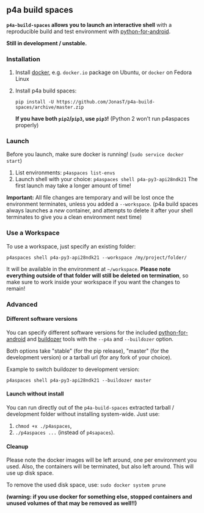 
## p4a build spaces

**`p4a-build-spaces` allows you to launch an interactive
shell** with a reproducible build and test environment with
[python-for-android](https://github.com/kivy/python-for-android).

**Still in development / unstable.**

### Installation

1. Install [docker](https://docker.io), e.g. `docker.io` package on Ubuntu, or `docker` on Fedora Linux

2. Install p4a build spaces:

   `pip install -U https://github.com/JonasT/p4a-build-spaces/archive/master.zip`

   **If you have both `pip2`/`pip3`, use `pip3`!** (Python 2 won't run p4aspaces properly)

### Launch

Before you launch, make sure docker is running! (`sudo service docker start`)

1. List environments: `p4aspaces list-envs`
2. Launch shell with your choice: `p4aspaces shell p4a-py3-api28ndk21`
   The first launch may take a longer amount of time!

**Important:** All file changes are temporary and will be lost once
the environment terminates, unless you added a `--workspace`.
(p4a build spaces always launches a *new* container,
and attempts to delete it after your shell terminates to give you
a clean environment next time)

### Use a Workspace

To use a workspace, just specify an existing folder:

`p4aspaces shell p4a-py3-api28ndk21 --workspace /my/project/folder/`

It will be available in the environment at `~/workspace`. **Please note
everything outside of that folder will still be deleted on termination**,
so make sure to work inside your workspace if you want the changes to remain!

### Advanced

#### Different software versions

You can specify different software versions for the included
[python-for-android](https://github.com/kivy/python-for-android) and
[buildozer](https://github.com/kivy/buildozer) tools with the
`--p4a` and `--buildozer` option.

Both options take "stable" (for the pip release), "master" (for the
development version) or a tarball url (for any fork of your choice).

Example to switch buildozer to development version:

`p4aspaces shell p4a-py3-api28ndk21 --buildozer master`

#### Launch without install

You can run directly out of the `p4a-build-spaces` extracted tarball /
development folder without installing system-wide. Just use:

  1. `chmod +x ./p4aspaces`,
  2. `./p4aspaces ...` (instead of `p4sapaces`).

#### Cleanup

Please note the docker images will be left around, one per environment
you used. Also, the containers will be terminated, but also left around.
This will use up disk space.

To remove the used disk space, use: `sudo docker system prune`

**(warning: if you use docker for something else, stopped containers
and unused volumes of that may be removed as well!!)**


